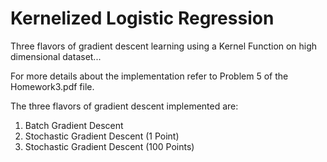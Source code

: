 # Kernelized Logistic Regression
Three flavors of gradient descent learning using a Kernel Function on high dimensional dataset...

For more details about the implementation refer to Problem 5 of the Homework3.pdf file.

The three flavors of gradient descent implemented are:

1. Batch Gradient Descent
2. Stochastic Gradient Descent (1 Point)
3. Stochastic Gradient Descent (100 Points)
